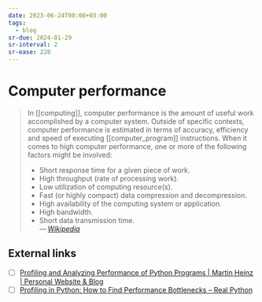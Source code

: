 ```yaml
---
date: 2023-06-24T00:00+03:00
tags:
  - blog
sr-due: 2024-01-29
sr-interval: 2
sr-ease: 228
---
```


# Computer performance

> In [[computing]], computer performance is the amount of useful work
> accomplished by a computer system. Outside of specific contexts, computer
> performance is estimated in terms of accuracy, efficiency and speed of
> executing [[computer_program]] instructions. When it comes to high computer
> performance, one or more of the following factors might be involved:
>
> -   Short response time for a given piece of work.
> -   High throughput (rate of processing work).
> -   Low utilization of computing resource(s).
> -   Fast (or highly compact) data compression and decompression.
> -   High availability of the computing system or application.
> -   High bandwidth.
> -   Short data transmission time.\
> — <cite>[Wikipedia](https://en.wikipedia.org/wiki/Computer_performance)</cite>

## External links

- [ ] [Profiling and Analyzing Performance of Python Programs | Martin Heinz | Personal Website & Blog](https://martinheinz.dev/blog/64)
- [ ] [Profiling in Python: How to Find Performance Bottlenecks – Real Python](https://realpython.com/python-profiling/)
